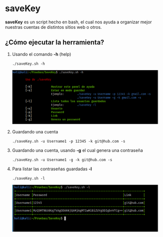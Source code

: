 # saveKey
**saveKey** es un script hecho en bash, el cual nos ayuda a organizar mejor nuestras cuentas de distintos sitios web o otros. 

## ¿Cómo ejecutar la herramienta? 

1. Usando el comando **-h** (help)

    ```[bash]
    ./saveKey.sh -h
    ```
    <img src="./images/help.PNG" alt="JuveR" width="800px">

2. Guardando una cuenta

    ```
    ./saveKey.sh -u Username1 -p 12345 -k git@hub.com -s
    ```

3. Guardando una cuenta, usando **-g** el cual genera una contraseña

    ```
    ./saveKey.sh -u Username1 -g -k git@hub.com -s
    ```

4. Para listar las contraseñas guardadas **-l**

    ```
    ./saveKey.sh -l
    ```
     <img src="./images/list.PNG" alt="JuveR" width="800px">

